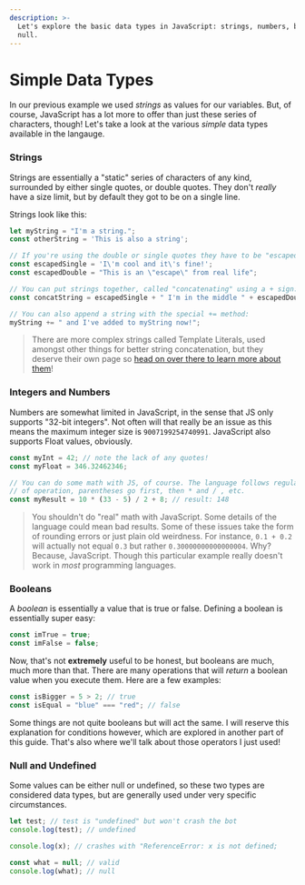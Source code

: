 ```yaml
---
description: >-
  Let's explore the basic data types in JavaScript: strings, numbers, booleans,
  null.
---
```


# Simple Data Types

In our previous example we used _strings_ as values for our variables. But, of course, JavaScript has a lot more to offer than just these series of characters, though! Let's take a look at the various _simple_ data types available in the langauge. 

### Strings

Strings are essentially a "static" series of characters of any kind, surrounded by either single quotes, or double quotes. They don't _really_ have a size limit, but by default they got to be on a single line. 

Strings look like this: 

```javascript
let myString = "I'm a string.";
const otherString = 'This is also a string';

// If you're using the double or single quotes they have to be "escaped":
const escapedSingle = 'I\'m cool and it\'s fine!';
const escapedDouble = "This is an \"escape\" from real life";

// You can put strings together, called "concatenating" using a + sign:
const concatString = escapedSingle + " I'm in the middle " + escapedDouble;

// You can also append a string with the special += method:
myString += " and I've added to myString now!";
```

> There are more complex strings called Template Literals, used amongst other things for better string concatenation, but they deserve their own page so [head on over there to learn more about them](template-literals.md)!

### Integers and Numbers

Numbers are somewhat limited in JavaScript, in the sense that JS only supports "32-bit integers". Not often will that really be an issue as this means the maximum integer size is `9007199254740991`. JavaScript also supports Float values, obviously. 

```javascript
const myInt = 42; // note the lack of any quotes!
const myFloat = 346.32462346;

// You can do some math with JS, of course. The language follows regular math order
// of operation, parentheses go first, then * and / , etc. 
const myResult = 10 * (33 - 5) / 2 + 8; // result: 148
```

> You shouldn't do "real" math with JavaScript. Some details of the language could mean bad results. Some of these issues take the form of rounding errors or just plain old weirdness. For instance, `0.1 + 0.2` will actually not equal `0.3` but rather `0.30000000000000004`. Why? Because, JavaScript. Though this particular example really doesn't work in _most_ programming languages.

### Booleans

A _boolean_ is essentially a value that is true or false. Defining a boolean is essentially super easy: 

```javascript
const imTrue = true;
const imFalse = false;
```

Now, that's not **extremely** useful to be honest, but booleans are much, much more than that. There are many operations that will _return_ a boolean value when you execute them. Here are a few examples: 

```javascript
const isBigger = 5 > 2; // true
const isEqual = "blue" === "red"; // false
```

Some things are not quite booleans but will act the same. I will reserve this explanation for conditions however, which are explored in another part of this guide. That's also where we'll talk about those operators I just used!

### Null and Undefined

Some values can be either null or undefined, so these two types are considered data types, but are generally used under very specific circumstances.

```javascript
let test; // test is "undefined" but won't crash the bot
console.log(test); // undefined

console.log(x); // crashes with "ReferenceError: x is not defined;

const what = null; // valid
console.log(what); // null
```

